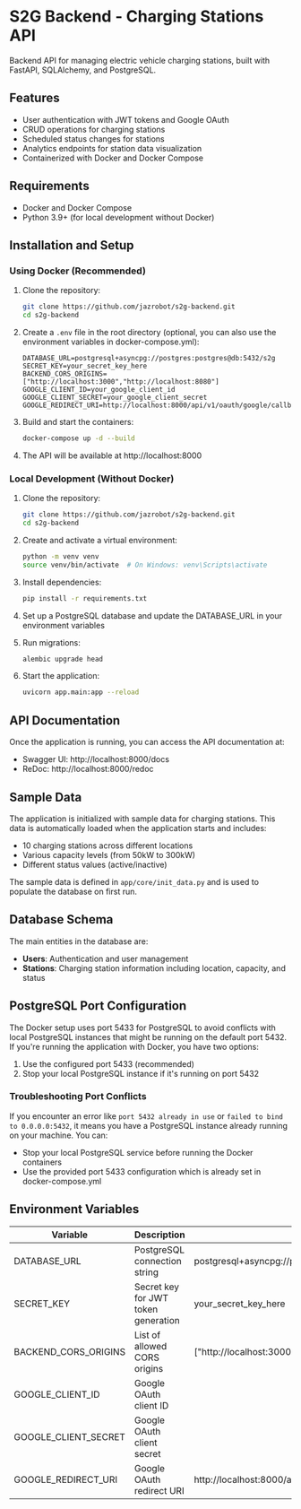 # S2G Backend - Charging Stations API

Backend API for managing electric vehicle charging stations, built with FastAPI, SQLAlchemy, and PostgreSQL.

## Features

- User authentication with JWT tokens and Google OAuth
- CRUD operations for charging stations
- Scheduled status changes for stations
- Analytics endpoints for station data visualization
- Containerized with Docker and Docker Compose

## Requirements

- Docker and Docker Compose
- Python 3.9+ (for local development without Docker)

## Installation and Setup

### Using Docker (Recommended)

1. Clone the repository:
   ```bash
   git clone https://github.com/jazrobot/s2g-backend.git
   cd s2g-backend
   ```

2. Create a `.env` file in the root directory (optional, you can also use the environment variables in docker-compose.yml):
   ```
   DATABASE_URL=postgresql+asyncpg://postgres:postgres@db:5432/s2g
   SECRET_KEY=your_secret_key_here
   BACKEND_CORS_ORIGINS=["http://localhost:3000","http://localhost:8080"]
   GOOGLE_CLIENT_ID=your_google_client_id
   GOOGLE_CLIENT_SECRET=your_google_client_secret
   GOOGLE_REDIRECT_URI=http://localhost:8000/api/v1/oauth/google/callback
   ```

3. Build and start the containers:
   ```bash
   docker-compose up -d --build
   ```

4. The API will be available at http://localhost:8000

### Local Development (Without Docker)

1. Clone the repository:
   ```bash
   git clone https://github.com/jazrobot/s2g-backend.git
   cd s2g-backend
   ```

2. Create and activate a virtual environment:
   ```bash
   python -m venv venv
   source venv/bin/activate  # On Windows: venv\Scripts\activate
   ```

3. Install dependencies:
   ```bash
   pip install -r requirements.txt
   ```

4. Set up a PostgreSQL database and update the DATABASE_URL in your environment variables

5. Run migrations:
   ```bash
   alembic upgrade head
   ```

6. Start the application:
   ```bash
   uvicorn app.main:app --reload
   ```

## API Documentation

Once the application is running, you can access the API documentation at:

- Swagger UI: http://localhost:8000/docs
- ReDoc: http://localhost:8000/redoc

## Sample Data

The application is initialized with sample data for charging stations. This data is automatically loaded when the application starts and includes:

- 10 charging stations across different locations
- Various capacity levels (from 50kW to 300kW)
- Different status values (active/inactive)

The sample data is defined in `app/core/init_data.py` and is used to populate the database on first run.

## Database Schema

The main entities in the database are:

- **Users**: Authentication and user management
- **Stations**: Charging station information including location, capacity, and status

## PostgreSQL Port Configuration

The Docker setup uses port 5433 for PostgreSQL to avoid conflicts with local PostgreSQL instances that might be running on the default port 5432. If you're running the application with Docker, you have two options:

1. Use the configured port 5433 (recommended)
2. Stop your local PostgreSQL instance if it's running on port 5432

### Troubleshooting Port Conflicts

If you encounter an error like `port 5432 already in use` or `failed to bind to 0.0.0.0:5432`, it means you have a PostgreSQL instance already running on your machine. You can:

- Stop your local PostgreSQL service before running the Docker containers
- Use the provided port 5433 configuration which is already set in docker-compose.yml

## Environment Variables

| Variable | Description | Default |
|----------|-------------|--------|
| DATABASE_URL | PostgreSQL connection string | postgresql+asyncpg://postgres:postgres@db:5432/s2g |
| SECRET_KEY | Secret key for JWT token generation | your_secret_key_here |
| BACKEND_CORS_ORIGINS | List of allowed CORS origins | ["http://localhost:3000","http://localhost:8080"] |
| GOOGLE_CLIENT_ID | Google OAuth client ID | |
| GOOGLE_CLIENT_SECRET | Google OAuth client secret | |
| GOOGLE_REDIRECT_URI | Google OAuth redirect URI | http://localhost:8000/api/v1/oauth/google/callback |
